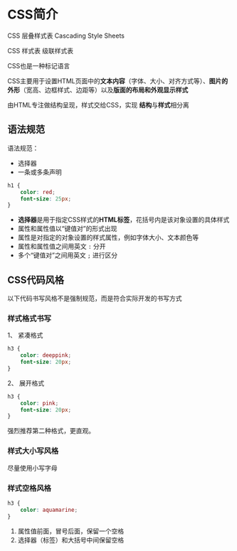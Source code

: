 # CSS简介

CSS 层叠样式表 Cascading Style Sheets

CSS 样式表 级联样式表

CSS也是一种标记语言

CSS主要用于设置HTML页面中的**文本内容**（字体、大小、对齐方式等）、**图片的外形**（宽高、边框样式、边距等）以及**版面的布局和外观显示样式**

由HTML专注做结构呈现，样式交给CSS，实现 **结构**与**样式**相分离

## 语法规范

语法规范：

- 选择器
- 一条或多条声明

```css
h1 {
    color: red;
    font-size: 25px;
}
```

- **选择器**是用于指定CSS样式的**HTML标签**，花括号内是该对象设置的具体样式
- 属性和属性值以“键值对”的形式出现
- 属性是对指定的对象设置的样式属性，例如字体大小、文本颜色等
- 属性和属性值之间用英文 `:` 分开
- 多个“键值对”之间用英文 `;` 进行区分

## CSS代码风格

以下代码书写风格不是强制规范，而是符合实际开发的书写方式

### 样式格式书写

1、 紧凑格式

```css
h3 {
    color: deeppink;
    font-size: 20px;
}
```

2、 展开格式

```css
h3 {
    color: pink;
    font-size: 20px;
}
```

强烈推荐第二种格式，更直观。

### 样式大小写风格

尽量使用小写字母

### 样式空格风格

```css
h3 {
    color: aquamarine;
}
```

1. 属性值前面，冒号后面，保留一个空格
2. 选择器（标签）和大括号中间保留空格
